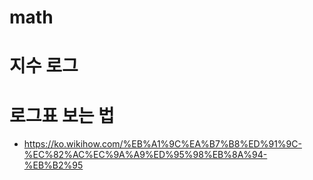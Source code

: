 # math

지수 로그 
=========
# 로그표 보는 법
* https://ko.wikihow.com/%EB%A1%9C%EA%B7%B8%ED%91%9C-%EC%82%AC%EC%9A%A9%ED%95%98%EB%8A%94-%EB%B2%95
